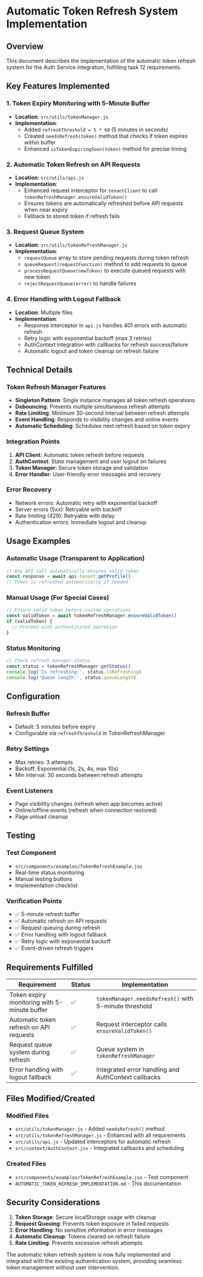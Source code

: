 # Automatic Token Refresh System Implementation

## Overview
This document describes the implementation of the automatic token refresh system for the Auth Service integration, fulfilling task 12 requirements.

## Key Features Implemented

### 1. Token Expiry Monitoring with 5-Minute Buffer
- **Location**: `src/utils/tokenManager.js`
- **Implementation**: 
  - Added `refreshThreshold = 5 * 60` (5 minutes in seconds)
  - Created `needsRefresh(token)` method that checks if token expires within buffer
  - Enhanced `isTokenExpiringSoon(token)` method for precise timing

### 2. Automatic Token Refresh on API Requests
- **Location**: `src/utils/api.js`
- **Implementation**:
  - Enhanced request interceptor for `tenantClient` to call `tokenRefreshManager.ensureValidToken()`
  - Ensures tokens are automatically refreshed before API requests when near expiry
  - Fallback to stored token if refresh fails

### 3. Request Queue System
- **Location**: `src/utils/tokenRefreshManager.js`
- **Implementation**:
  - `requestQueue` array to store pending requests during token refresh
  - `queueRequest(requestFunction)` method to add requests to queue
  - `processRequestQueue(newToken)` to execute queued requests with new token
  - `rejectRequestQueue(error)` to handle failures

### 4. Error Handling with Logout Fallback
- **Location**: Multiple files
- **Implementation**:
  - Response interceptor in `api.js` handles 401 errors with automatic refresh
  - Retry logic with exponential backoff (max 3 retries)
  - AuthContext integration with callbacks for refresh success/failure
  - Automatic logout and token cleanup on refresh failure

## Technical Details

### Token Refresh Manager Features
- **Singleton Pattern**: Single instance manages all token refresh operations
- **Debouncing**: Prevents multiple simultaneous refresh attempts
- **Rate Limiting**: Minimum 30-second interval between refresh attempts
- **Event Handling**: Responds to visibility changes and online events
- **Automatic Scheduling**: Schedules next refresh based on token expiry

### Integration Points
1. **API Client**: Automatic token refresh before requests
2. **AuthContext**: State management and user logout on failures
3. **Token Manager**: Secure token storage and validation
4. **Error Handler**: User-friendly error messages and recovery

### Error Recovery
- Network errors: Automatic retry with exponential backoff
- Server errors (5xx): Retryable with backoff
- Rate limiting (429): Retryable with delay
- Authentication errors: Immediate logout and cleanup

## Usage Examples

### Automatic Usage (Transparent to Application)
```javascript
// Any API call automatically ensures valid token
const response = await api.tenant.getProfile()
// Token is refreshed automatically if needed
```

### Manual Usage (For Special Cases)
```javascript
// Ensure valid token before custom operations
const validToken = await tokenRefreshManager.ensureValidToken()
if (validToken) {
  // Proceed with authenticated operation
}
```

### Status Monitoring
```javascript
// Check refresh manager status
const status = tokenRefreshManager.getStatus()
console.log('Is refreshing:', status.isRefreshing)
console.log('Queue length:', status.queueLength)
```

## Configuration

### Refresh Buffer
- Default: 5 minutes before expiry
- Configurable via `refreshThreshold` in TokenRefreshManager

### Retry Settings
- Max retries: 3 attempts
- Backoff: Exponential (1s, 2s, 4s, max 10s)
- Min interval: 30 seconds between refresh attempts

### Event Listeners
- Page visibility changes (refresh when app becomes active)
- Online/offline events (refresh when connection restored)
- Page unload cleanup

## Testing

### Test Component
- `src/components/examples/TokenRefreshExample.jsx`
- Real-time status monitoring
- Manual testing buttons
- Implementation checklist

### Verification Points
- ✅ 5-minute refresh buffer
- ✅ Automatic refresh on API requests
- ✅ Request queuing during refresh
- ✅ Error handling with logout fallback
- ✅ Retry logic with exponential backoff
- ✅ Event-driven refresh triggers

## Requirements Fulfilled

| Requirement | Status | Implementation |
|-------------|--------|----------------|
| Token expiry monitoring with 5-minute buffer | ✅ | `tokenManager.needsRefresh()` with 5-minute threshold |
| Automatic token refresh on API requests | ✅ | Request interceptor calls `ensureValidToken()` |
| Request queue system during refresh | ✅ | Queue system in `tokenRefreshManager` |
| Error handling with logout fallback | ✅ | Integrated error handling and AuthContext callbacks |

## Files Modified/Created

### Modified Files
- `src/utils/tokenManager.js` - Added `needsRefresh()` method
- `src/utils/tokenRefreshManager.js` - Enhanced with all requirements
- `src/utils/api.js` - Updated interceptors for automatic refresh
- `src/context/AuthContext.jsx` - Integrated callbacks and scheduling

### Created Files
- `src/components/examples/TokenRefreshExample.jsx` - Test component
- `AUTOMATIC_TOKEN_REFRESH_IMPLEMENTATION.md` - This documentation

## Security Considerations

1. **Token Storage**: Secure localStorage usage with cleanup
2. **Request Queuing**: Prevents token exposure in failed requests
3. **Error Handling**: No sensitive information in error messages
4. **Automatic Cleanup**: Tokens cleared on refresh failure
5. **Rate Limiting**: Prevents excessive refresh attempts

The automatic token refresh system is now fully implemented and integrated with the existing authentication system, providing seamless token management without user intervention.